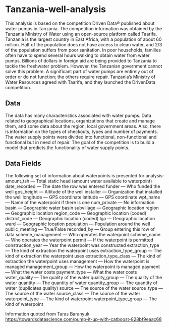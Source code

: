 # Tanzania-well-analysis
This analysis is based on the competition Driven Data® published about water pumps in Tanzania. The competition information was obtained by the Tanzania Ministry of Water using an open-source platform called Taarifa. Tanzania is the largest country in East Africa, with a population of about 60 million. Half of the population does not have access to clean water, and 2/3 of the population suffers from poor sanitation. In poor households, families often have to spend several hours walking to obtain water from water pumps. Billions of dollars in foreign aid are being provided to Tanzania to tackle the freshwater problem. However, the Tanzanian government cannot solve this problem. A significant part of water pumps are entirely out of order or do not function; the others require repair. Tanzania’s Ministry of Water Resources agreed with Taarifa, and they launched the DrivenData competition. 

## Data
The data has many characteristics associated with water pumps. Data related to geographical locations, organizations that create and manage them, and some data about the region, local government areas. Also, there is information on the types of checkouts, types and number of payments. The water supply points were divided into functional, non-functional and functional but in need of repair. The goal of the competition is to build a model that predicts the functionality of water supply points.

## Data Fields
The following set of information about waterpoints is presented for analysis:
amount_tsh — Total static head (amount water available to waterpoint)
date_recorded — The date the row was entered
funder — Who funded the well
gps_height — Altitude of the well
installer — Organization that installed the well
longitude — GPS coordinate
latitude — GPS coordinate
wpt_name — Name of the waterpoint if there is one
num_private — No information
basin — Geographic water basin
subvillage — Geographic location
region — Geographic location
region_code — Geographic location (coded)
district_code — Geographic location (coded)
lga — Geographic location
ward — Geographic location
population — Population around the well
public_meeting — True/False
recorded_by — Group entering this row of data
scheme_management — Who operates the waterpoint
scheme_name — Who operates the waterpoint
permit — If the waterpoint is permitted
construction_year — Year the waterpoint was constructed
extraction_type — The kind of extraction the waterpoint uses
extraction_type_group — The kind of extraction the waterpoint uses
extraction_type_class — The kind of extraction the waterpoint uses
management — How the waterpoint is managed
management_group — How the waterpoint is managed
payment — What the water costs
payment_type — What the water costs
water_quality — The quality of the water
quality_group — The quality of the water
quantity — The quantity of water
quantity_group — The quantity of water (duplicates quality)
source — The source of the water
source_type — The source of the water
source_class — The source of the water
waterpoint_type — The kind of waterpoint
waterpoint_type_group — The kind of waterpoint

Information quoted from Taras Baranyuk https://towardsdatascience.com/pump-it-up-with-catboost-828bf9eaac68